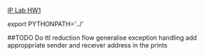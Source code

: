 [IP Lab HW1](https://courses.ncsu.edu/csc573/lec/001/wrap/proj1.pdf)

export PYTHONPATH='../'

##TODO
Do ttl reduction flow
generalise exception handling
add approppriate sender and receiver address in the prints